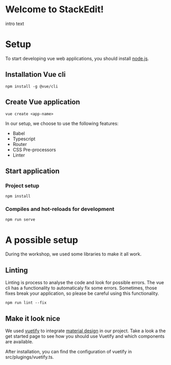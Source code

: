 # Welcome to StackEdit!
intro text


# Setup
To start developing vue web applications, you should install [node.js](https://nodejs.org/en/download/).

## Installation Vue cli
```
npm install -g @vue/cli
```

## Create Vue application
```
vue create <app-name>
```
In our setup, we choose to use the following features:

* Babel
* Typescript
* Router
* CSS Pre-processors
* Linter

## Start application
### Project setup
```
npm install
```

### Compiles and hot-reloads for development
```
npm run serve
```

# A possible setup
During the workshop, we used some libraries to make it all work.

## Linting
Linting is process to analyse the code and look for possible errors. The vue cli has a functionality to automaticaly fix some errors. Sometimes, those fixes break your application, so please be careful using this functionality. 
```
npm run lint --fix
```

## Make it look nice
We used [vuetify](https://vuetifyjs.com/en/) to integrate [material design](https://material.io/design/) in our project. Take a look a the get started page to see how you should use Vuetify and which components are available. 

After installation, you can find the configuration of vuetify in src/plugings/vuetify.ts.
